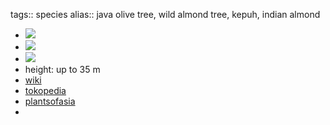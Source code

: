 tags:: species
alias:: java olive tree, wild almond tree, kepuh, indian almond

- ![](https://peach-geographical-bat-397.mypinata.cloud/ipfs/QmcCpogmSZ7Rs5oBEjMhr1rHr2mfKcaedm8voKv6ffGvJ2)
- ![](https://peach-geographical-bat-397.mypinata.cloud/ipfs/QmVwvgZ5Y6Qgpa1SrQWVJqrF2iopAJ16rwobTpcFeRRNZQ)
- ![](https://peach-geographical-bat-397.mypinata.cloud/ipfs/QmYD1dPhUqNhgB32BQCHtAJ5cPYESwFBMsubdLqMgrBXgk)
- height: up to 35 m
- [wiki](https://en.wikipedia.org/wiki/Sterculia_foetida)
- [tokopedia](https://www.tokopedia.com/alam1ndonesia/bibit-tanaman-herbal-penghijauan-pohon-taman-sterculia-foetida?extParam=ivf%3Dfalse%26src%3Dsearch)
- [plantsofasia](http://www.plantsofasia.com/index/sterculia_foetida/0-462)
-